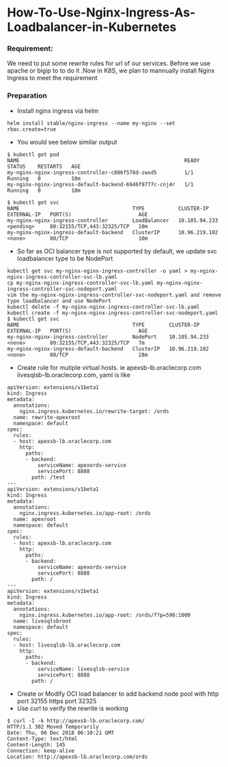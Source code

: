 # How-To-Use-Nginx-Ingress-As-Loadbalancer-in-Kubernetes
###  Requirement:
We need to put some rewrite  rules for url of our services. Before we use apache or bigip to to do it .Now in K8S, we plan to mannually install Nginx Ingress to meet the requirement

###  Preparation

* Install nginx ingress via helm
```
helm install stable/nginx-ingress --name my-nginx --set rbac.create=true
```
* You would see below similar output
```
$ kubectl get pod
NAME                                                      READY     STATUS    RESTARTS   AGE
my-nginx-nginx-ingress-controller-c886f578d-zwxd5         1/1       Running   0          10m
my-nginx-nginx-ingress-default-backend-6946f9777c-cnj4r   1/1       Running   0          10m

$ kubectl get svc
NAME                                     TYPE           CLUSTER-IP       EXTERNAL-IP   PORT(S)                      AGE
my-nginx-nginx-ingress-controller        LoadBalancer   10.105.94.233    <pending>     80:32155/TCP,443:32325/TCP   10m
my-nginx-nginx-ingress-default-backend   ClusterIP      10.96.219.102    <none>        80/TCP                       10m
```
* So far as OCI balancer type is not supported by default, we update svc loadbalancer type to be NodePort
```
kubectl get svc my-nginx-nginx-ingress-controller -o yaml > my-nginx-nginx-ingress-controller-svc-lb.yaml
cp my-nginx-nginx-ingress-controller-svc-lb.yaml my-nginx-nginx-ingress-controller-svc-nodeport.yaml
vim the my-nginx-nginx-ingress-controller-svc-nodeport.yaml and remove type loadbalancer and use NodePort
kubectl delete -f my-nginx-nginx-ingress-controller-svc-lb.yaml
kubectl create -f my-nginx-nginx-ingress-controller-svc-nodeport.yaml
$ kubectl get svc
NAME                                     TYPE        CLUSTER-IP       EXTERNAL-IP   PORT(S)                      AGE
my-nginx-nginx-ingress-controller        NodePort    10.105.94.233    <none>        80:32155/TCP,443:32325/TCP   7m
my-nginx-nginx-ingress-default-backend   ClusterIP   10.96.219.102    <none>        80/TCP                       28m
```
* Create rule for mutiple virtual hosts. ie apexsb-lb.oraclecorp.com livesqlsb-lb.oraclecorp.com, yaml is like
```
apiVersion: extensions/v1beta1
kind: Ingress
metadata:
  annotations:
    nginx.ingress.kubernetes.io/rewrite-target: /ords
  name: rewrite-apexroot
  namespace: default
spec:
  rules:
  - host: apexsb-lb.oraclecorp.com
    http:
      paths:
      - backend:
          serviceName: apexords-service
          servicePort: 8888
        path: /test
---
apiVersion: extensions/v1beta1
kind: Ingress
metadata:
  annotations:
    nginx.ingress.kubernetes.io/app-root: /ords
  name: apexroot
  namespace: default
spec:
  rules:
  - host: apexsb-lb.oraclecorp.com
    http:
      paths:
      - backend:
          serviceName: apexords-service
          servicePort: 8888
        path: /
---
apiVersion: extensions/v1beta1
kind: Ingress
metadata:
  annotations:
    nginx.ingress.kubernetes.io/app-root: /ords/f?p=590:1000
  name: livesqlsbroot
  namespace: default
spec:
  rules:
  - host: livesqlsb-lb.oraclecorp.com
    http:
      paths:
      - backend:
          serviceName: livesqlsb-service
          servicePort: 8888
        path: /
```
* Create or Modify OCI load balancer to add backend node pool with  http port 32155  https port 32325
* Use curl to verify the rewrite is working
```
$ curl -I -k http://apexsb-lb.oraclecorp.com/
HTTP/1.1 302 Moved Temporarily
Date: Thu, 06 Dec 2018 06:10:21 GMT
Content-Type: text/html
Content-Length: 145
Connection: keep-alive
Location: http://apexsb-lb.oraclecorp.com/ords
```
